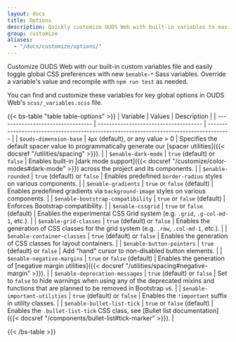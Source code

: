 ```yaml
---
layout: docs
title: Options
description: Quickly customize OUDS Web with built-in variables to easily toggle global CSS preferences for controlling style and behavior.
group: customize
aliases:
  - "/docs/customize/options/"
---
```


Customize OUDS Web with our built-in custom variables file and easily toggle global CSS preferences with new `$enable-*` Sass variables. Override a variable's value and recompile with `npm run test` as needed.

You can find and customize these variables for key global options in OUDS Web's `scss/_variables.scss` file.

{{< bs-table "table table-options" >}}
| Variable                          | Values                                | Description                                                                            |
| --------------------------------- | ------------------------------------- | -------------------------------------------------------------------------------------- |
| `$ouds-dimension-base`            | `4px` (default), or any value > 0     | Specifies the default spacer value to programmatically generate our [spacer utilities]({{< docsref "/utilities/spacing" >}}). |
| `$enable-dark-mode`               | `true` (default) or `false`           | Enables built-in [dark mode support]({{< docsref "/customize/color-modes#dark-mode" >}}) across the project and its components. |
| `$enable-rounded`                 | `true` (default) or `false`           | Enables predefined `border-radius` styles on various components. |
| `$enable-gradients`               | `true` or `false` (default)           | Enables predefined gradients via `background-image` styles on various components. |
| `$enable-bootstrap-compatibility` | `true` or `false` (default)           | Enforces Bootstrap compatibility. |
| `$enable-cssgrid`                 | `true` or `false` (default)           | Enables the experimental CSS Grid system (e.g. `.grid`, `.g-col-md-1`, etc.). |
| `$enable-grid-classes`            | `true` (default) or `false`           | Enables the generation of CSS classes for the grid system (e.g. `.row`, `.col-md-1`, etc.). |
| `$enable-container-classes`       | `true` (default) or `false`           | Enables the generation of CSS classes for layout containers. |
| `$enable-button-pointers`         | `true` (default) or `false`           | Add "hand" cursor to non-disabled button elements. |
| `$enable-negative-margins`        | `true` or `false` (default)           | Enables the generation of [negative margin utilities]({{< docsref "/utilities/spacing#negative-margin" >}}). |
| `$enable-deprecation-messages`    | `true` (default) or `false`           | Set to `false` to hide warnings when using any of the deprecated mixins and functions that are planned to be removed in Bootstrap `v6`. |
| `$enable-important-utilities`     | `true` (default) or `false`           | Enables the `!important` suffix in utility classes. |
| `$enable-bullet-list-tick`        | `true` or `false` (default)           | Enables the `.bullet-list-tick` CSS class, see [Bullet list documentation]({{< docsref "/components/bullet-list#tick-marker" >}}). |
<!--| `$enable-shadows`              | `true` or `false` (default)           | Enables predefined decorative `box-shadow` styles on various components. Does not affect `box-shadow`s used for focus states. |
| `$enable-transitions`          | `true` (default) or `false`           | Enables predefined `transition`s on various components. |
| `$enable-reduced-motion`       | `true` (default) or `false`           | Enables the [`prefers-reduced-motion` media query]({{< docsref "/getting-started/accessibility#reduced-motion" >}}), which suppresses certain animations/transitions based on the users' browser/operating system preferences. |
| `$enable-caret`                | `true` (default) or `false`           | Enables pseudo element caret on `.dropdown-toggle`. |
| `$enable-rfs`                  | `true` or `false` (default)           | Globally enables [RFS]({{< docsref "/getting-started/rfs" >}}). |
| `$enable-validation-icons`     | `true` (default) or `false`           | Enables `background-image` icons within textual inputs and some custom forms for validation states. |
| `$enable-smooth-scroll`        | `true` (default) or `false`           | Applies `scroll-behavior: smooth` globally, except for users asking for reduced motion through [`prefers-reduced-motion` media query]({{< docsref "/getting-started/accessibility#reduced-motion" >}}) |
| `$enable-fixed-header`         | `true` (default) or `false`           | Set `scroll-padding-top` rule to root element, preventing focus from being hidden under a fixed header. |-->
{{< /bs-table >}}
